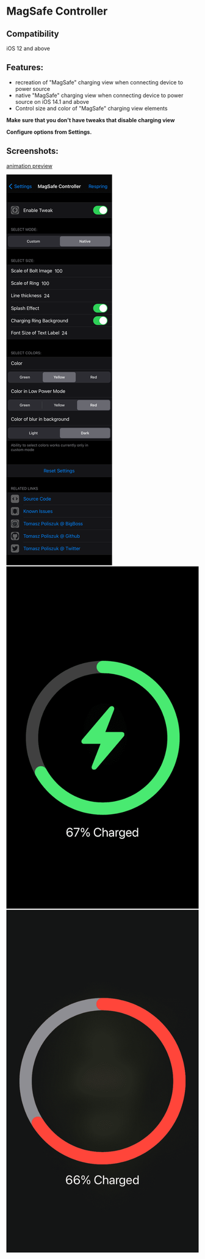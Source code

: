 # MagSafe Controller

## Compatibility
iOS 12 and above

## Features:
* recreation of "MagSafe" charging view when connecting device to power source
* native "MagSafe" charging view when connecting device to power source on iOS 14.1 and above
* Control size and color of "MagSafe" charging view elements

**Make sure that you don't have tweaks that disable charging view**

**Configure options from Settings.**

## Screenshots:
[animation preview](https://gfycat.com/athleticformalboilweevil.gif)

![settings](screenshots/magsafecontroller1.png)
![magsafe](screenshots/magsafecontroller2.png)
![magsafe](screenshots/magsafecontroller3.png)
